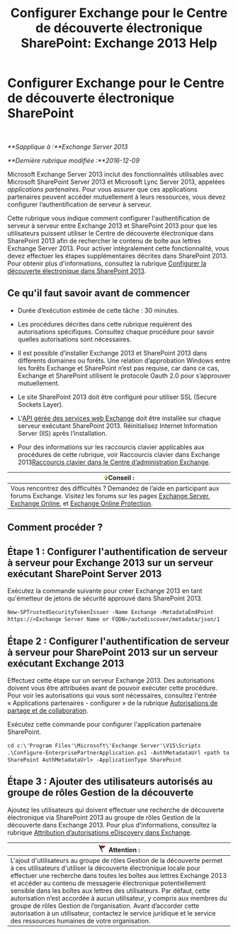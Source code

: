 ﻿---
title: 'Configurer Exchange pour le Centre de découverte électronique SharePoint: Exchange 2013 Help'
TOCTitle: Configurer Exchange pour le Centre de découverte électronique SharePoint
ms:assetid: 795c1a3b-295c-4ee5-ade9-52cf3fda3f19
ms:mtpsurl: https://technet.microsoft.com/fr-fr/library/JJ218665(v=EXCHG.150)
ms:contentKeyID: 50478514
ms.date: 04/24/2018
mtps_version: v=EXCHG.150
ms.translationtype: HT
---

# Configurer Exchange pour le Centre de découverte électronique SharePoint

 

_**Sapplique à :**Exchange Server 2013_

_**Dernière rubrique modifiée :**2016-12-09_

Microsoft Exchange Server 2013 inclut des fonctionnalités utilisables avec Microsoft SharePoint Server 2013 et Microsoft Lync Server 2013, appelées *applications partenaires*. Pour vous assurer que ces applications partenaires peuvent accéder mutuellement à leurs ressources, vous devez configurer l’authentification de serveur à serveur.

Cette rubrique vous indique comment configurer l'authentification de serveur à serveur entre Exchange 2013 et SharePoint 2013 pour que les utilisateurs puissent utiliser le Centre de découverte électronique dans SharePoint 2013 afin de rechercher le contenu de boîte aux lettres Exchange Server 2013. Pour activer intégralement cette fonctionnalité, vous devez effectuer les étapes supplémentaires décrites dans SharePoint 2013. Pour obtenir plus d'informations, consultez la rubrique [Configurer la découverte électronique dans SharePoint 2013](https://go.microsoft.com/fwlink/?linkid=257727).

## Ce qu'il faut savoir avant de commencer

  - Durée d’exécution estimée de cette tâche : 30 minutes.

  - Les procédures décrites dans cette rubrique requièrent des autorisations spécifiques. Consultez chaque procédure pour savoir quelles autorisations sont nécessaires.

  - Il est possible d’installer Exchange 2013 et SharePoint 2013 dans différents domaines ou forêts. Une relation d’approbation Windows entre les forêts Exchange et SharePoint n’est pas requise, car dans ce cas, Exchange et SharePoint utilisent le protocole Oauth 2.0 pour s’approuver mutuellement.

  - Le site SharePoint 2013 doit être configuré pour utiliser SSL (Secure Sockets Layer).

  - L'[API gérée des services web Exchange](https://go.microsoft.com/fwlink/?linkid=257726) doit être installée sur chaque serveur exécutant SharePoint 2013. Réinitialisez Internet Information Server (IIS) après l’installation.

  - Pour des informations sur les raccourcis clavier applicables aux procédures de cette rubrique, voir Raccourcis clavier dans Exchange 2013[Raccourcis clavier dans le Centre d’administration Exchange](keyboard-shortcuts-in-the-exchange-admin-center-exchange-online-protection-help.md).

<table>
<thead>
<tr class="header">
<th><img src="images/Bb125224.tip(EXCHG.150).gif" title="Conseil" alt="Conseil" />Conseil :</th>
</tr>
</thead>
<tbody>
<tr class="odd">
<td>Vous rencontrez des difficultés ? Demandez de l’aide en participant aux forums Exchange. Visitez les forums sur les pages <a href="https://go.microsoft.com/fwlink/p/?linkid=60612">Exchange Server</a>, <a href="https://go.microsoft.com/fwlink/p/?linkid=267542">Exchange Online</a>, et <a href="https://go.microsoft.com/fwlink/p/?linkid=285351">Exchange Online Protection</a>.</td>
</tr>
</tbody>
</table>


## Comment procéder ?

## Étape 1 : Configurer l'authentification de serveur à serveur pour Exchange 2013 sur un serveur exécutant SharePoint Server 2013

Exécutez la commande suivante pour créer Exchange 2013 en tant qu'émetteur de jetons de sécurité approuvé dans SharePoint 2013.

    New-SPTrustedSecurityTokenIssuer -Name Exchange -MetadataEndPoint https://<Exchange Server Name or FQDN>/autodiscover/metadata/json/1

## Étape 2 : Configurer l'authentification de serveur à serveur pour SharePoint 2013 sur un serveur exécutant Exchange 2013

Effectuez cette étape sur un serveur Exchange 2013. Des autorisations doivent vous être attribuées avant de pouvoir exécuter cette procédure. Pour voir les autorisations qui vous sont nécessaires, consultez l'entrée « Applications partenaires - configurer » de la rubrique [Autorisations de partage et de collaboration](sharing-and-collaboration-permissions-exchange-2013-help.md).

Exécutez cette commande pour configurer l'application partenaire SharePoint.

    cd c:\'Program Files'\Microsoft\'Exchange Server'\V15\Scripts
    .\Configure-EnterprisePartnerApplication.ps1 -AuthMetadataUrl <path to SharePoint AuthMetadataUrl> -ApplicationType SharePoint

## Étape 3 : Ajouter des utilisateurs autorisés au groupe de rôles Gestion de la découverte

Ajoutez les utilisateurs qui doivent effectuer une recherche de découverte électronique via SharePoint 2013 au groupe de rôles Gestion de la découverte dans Exchange 2013. Pour plus d'informations, consultez la rubrique [Attribution d’autorisations eDiscovery dans Exchange](assign-ediscovery-permissions-in-exchange-exchange-2013-help.md).

<table>
<thead>
<tr class="header">
<th><img src="images/JJ673034.Caution(EXCHG.150).gif" title="Attention" alt="Attention" />Attention :</th>
</tr>
</thead>
<tbody>
<tr class="odd">
<td>L'ajout d'utilisateurs au groupe de rôles Gestion de la découverte permet à ces utilisateurs d'utiliser la découverte électronique locale pour effectuer une recherche dans toutes les boîtes aux lettres Exchange 2013 et accéder au contenu de messagerie électronique potentiellement sensible dans les boîtes aux lettres des utilisateurs. Par défaut, cette autorisation n’est accordée à aucun utilisateur, y compris aux membres du groupe de rôles Gestion de l’organisation. Avant d’accorder cette autorisation à un utilisateur, contactez le service juridique et le service des ressources humaines de votre organisation.</td>
</tr>
</tbody>
</table>

